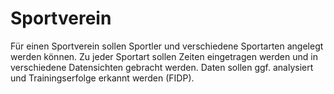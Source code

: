 # Sportverein
Für einen Sportverein sollen Sportler und verschiedene Sportarten angelegt werden können. Zu jeder Sportart sollen Zeiten eingetragen werden und in verschiedene Datensichten gebracht werden.  Daten sollen ggf. analysiert und Trainingserfolge erkannt werden (FIDP).
